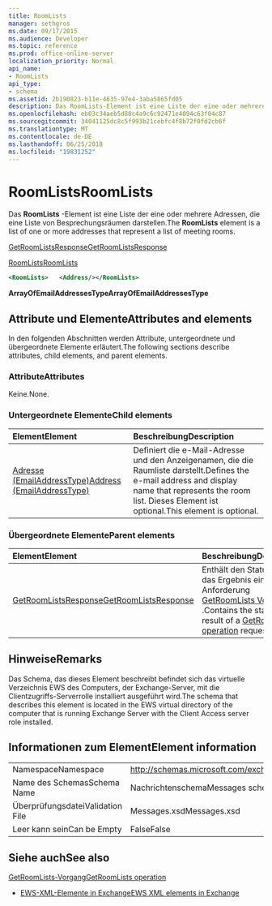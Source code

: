 ```yaml
---
title: RoomLists
manager: sethgros
ms.date: 09/17/2015
ms.audience: Developer
ms.topic: reference
ms.prod: office-online-server
localization_priority: Normal
api_name:
- RoomLists
api_type:
- schema
ms.assetid: 2b190823-b11e-4635-97e4-3aba5865fd05
description: Das RoomLists-Element ist eine Liste der eine oder mehrere Adressen, die eine Liste von Besprechungsräumen darstellen.
ms.openlocfilehash: eb03c34aeb5d80c4a9c6c92471e4094c63f04c87
ms.sourcegitcommit: 34041125dc8c5f993b21cebfc4f8b72f0fd2cb6f
ms.translationtype: MT
ms.contentlocale: de-DE
ms.lasthandoff: 06/25/2018
ms.locfileid: "19831252"
---
```

# <a name="roomlists"></a><span data-ttu-id="3f179-103">RoomLists</span><span class="sxs-lookup"><span data-stu-id="3f179-103">RoomLists</span></span>

<span data-ttu-id="3f179-104">Das **RoomLists** -Element ist eine Liste der eine oder mehrere Adressen, die eine Liste von Besprechungsräumen darstellen.</span><span class="sxs-lookup"><span data-stu-id="3f179-104">The **RoomLists** element is a list of one or more addresses that represent a list of meeting rooms.</span></span> 
  
[<span data-ttu-id="3f179-105">GetRoomListsResponse</span><span class="sxs-lookup"><span data-stu-id="3f179-105">GetRoomListsResponse</span></span>](getroomlistsresponse.md)
  
[<span data-ttu-id="3f179-106">RoomLists</span><span class="sxs-lookup"><span data-stu-id="3f179-106">RoomLists</span></span>](roomlists.md)
  
```xml
<RoomLists>   <Address/></RoomLists>
```

 <span data-ttu-id="3f179-107">**ArrayOfEmailAddressesType**</span><span class="sxs-lookup"><span data-stu-id="3f179-107">**ArrayOfEmailAddressesType**</span></span>
## <a name="attributes-and-elements"></a><span data-ttu-id="3f179-108">Attribute und Elemente</span><span class="sxs-lookup"><span data-stu-id="3f179-108">Attributes and elements</span></span>

<span data-ttu-id="3f179-109">In den folgenden Abschnitten werden Attribute, untergeordnete und übergeordnete Elemente erläutert.</span><span class="sxs-lookup"><span data-stu-id="3f179-109">The following sections describe attributes, child elements, and parent elements.</span></span>
  
### <a name="attributes"></a><span data-ttu-id="3f179-110">Attribute</span><span class="sxs-lookup"><span data-stu-id="3f179-110">Attributes</span></span>

<span data-ttu-id="3f179-111">Keine.</span><span class="sxs-lookup"><span data-stu-id="3f179-111">None.</span></span>
  
### <a name="child-elements"></a><span data-ttu-id="3f179-112">Untergeordnete Elemente</span><span class="sxs-lookup"><span data-stu-id="3f179-112">Child elements</span></span>

|<span data-ttu-id="3f179-113">**Element**</span><span class="sxs-lookup"><span data-stu-id="3f179-113">**Element**</span></span>|<span data-ttu-id="3f179-114">**Beschreibung**</span><span class="sxs-lookup"><span data-stu-id="3f179-114">**Description**</span></span>|
|:-----|:-----|
|[<span data-ttu-id="3f179-115">Adresse (EmailAddressType)</span><span class="sxs-lookup"><span data-stu-id="3f179-115">Address (EmailAddressType)</span></span>](address-emailaddresstype.md) <br/> |<span data-ttu-id="3f179-116">Definiert die e-Mail-Adresse und den Anzeigenamen, die die Raumliste darstellt.</span><span class="sxs-lookup"><span data-stu-id="3f179-116">Defines the e-mail address and display name that represents the room list.</span></span> <span data-ttu-id="3f179-117">Dieses Element ist optional.</span><span class="sxs-lookup"><span data-stu-id="3f179-117">This element is optional.</span></span>  <br/> |
   
### <a name="parent-elements"></a><span data-ttu-id="3f179-118">Übergeordnete Elemente</span><span class="sxs-lookup"><span data-stu-id="3f179-118">Parent elements</span></span>

|<span data-ttu-id="3f179-119">**Element**</span><span class="sxs-lookup"><span data-stu-id="3f179-119">**Element**</span></span>|<span data-ttu-id="3f179-120">**Beschreibung**</span><span class="sxs-lookup"><span data-stu-id="3f179-120">**Description**</span></span>|
|:-----|:-----|
|[<span data-ttu-id="3f179-121">GetRoomListsResponse</span><span class="sxs-lookup"><span data-stu-id="3f179-121">GetRoomListsResponse</span></span>](getroomlistsresponse.md) <br/> |<span data-ttu-id="3f179-122">Enthält den Status und das Ergebnis einer Anforderung [GetRoomLists Vorgang](getroomlists-operation.md) .</span><span class="sxs-lookup"><span data-stu-id="3f179-122">Contains the status and result of a [GetRoomLists operation](getroomlists-operation.md) request.</span></span>  <br/> |
   
## <a name="remarks"></a><span data-ttu-id="3f179-123">Hinweise</span><span class="sxs-lookup"><span data-stu-id="3f179-123">Remarks</span></span>

<span data-ttu-id="3f179-124">Das Schema, das dieses Element beschreibt befindet sich das virtuelle Verzeichnis EWS des Computers, der Exchange-Server, mit die Clientzugriffs-Serverrolle installiert ausgeführt wird.</span><span class="sxs-lookup"><span data-stu-id="3f179-124">The schema that describes this element is located in the EWS virtual directory of the computer that is running Exchange Server with the Client Access server role installed.</span></span>
  
## <a name="element-information"></a><span data-ttu-id="3f179-125">Informationen zum Element</span><span class="sxs-lookup"><span data-stu-id="3f179-125">Element information</span></span>

|||
|:-----|:-----|
|<span data-ttu-id="3f179-126">Namespace</span><span class="sxs-lookup"><span data-stu-id="3f179-126">Namespace</span></span>  <br/> |http://schemas.microsoft.com/exchange/services/2006/messages  <br/> |
|<span data-ttu-id="3f179-127">Name des Schemas</span><span class="sxs-lookup"><span data-stu-id="3f179-127">Schema Name</span></span>  <br/> |<span data-ttu-id="3f179-128">Nachrichtenschema</span><span class="sxs-lookup"><span data-stu-id="3f179-128">Messages schema</span></span>  <br/> |
|<span data-ttu-id="3f179-129">Überprüfungsdatei</span><span class="sxs-lookup"><span data-stu-id="3f179-129">Validation File</span></span>  <br/> |<span data-ttu-id="3f179-130">Messages.xsd</span><span class="sxs-lookup"><span data-stu-id="3f179-130">Messages.xsd</span></span>  <br/> |
|<span data-ttu-id="3f179-131">Leer kann sein</span><span class="sxs-lookup"><span data-stu-id="3f179-131">Can be Empty</span></span>  <br/> |<span data-ttu-id="3f179-132">False</span><span class="sxs-lookup"><span data-stu-id="3f179-132">False</span></span>  <br/> |
   
## <a name="see-also"></a><span data-ttu-id="3f179-133">Siehe auch</span><span class="sxs-lookup"><span data-stu-id="3f179-133">See also</span></span>



[<span data-ttu-id="3f179-134">GetRoomLists-Vorgang</span><span class="sxs-lookup"><span data-stu-id="3f179-134">GetRoomLists operation</span></span>](getroomlists-operation.md)


- [<span data-ttu-id="3f179-135">EWS-XML-Elemente in Exchange</span><span class="sxs-lookup"><span data-stu-id="3f179-135">EWS XML elements in Exchange</span></span>](ews-xml-elements-in-exchange.md)

